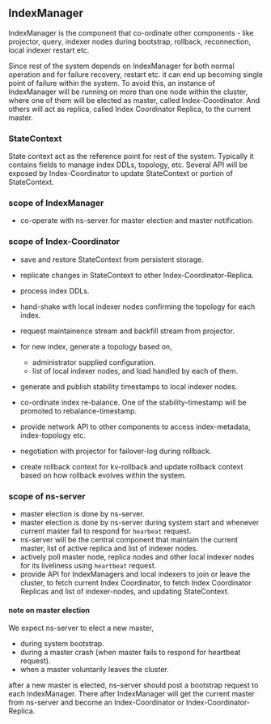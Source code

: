 ## IndexManager

IndexManager is the component that co-ordinate other components - like
projector, query, indexer nodes during bootstrap, rollback, reconnection,
local indexer restart etc.

Since rest of the system depends on IndexManager for both normal operation and
for failure recovery, restart etc. it can end up becoming single point of
failure within the system. To avoid this, an instance of IndexManager
will be running on more than one node within the cluster, where one of them
will be elected as master, called Index-Coordinator. And others will act as
replica, called Index Coordinator Replica, to the current master.

### StateContext

State context act as the reference point for rest of the system. Typically it
contains fields to manage index DDLs, topology, etc. Several API will be exposed
by Index-Coordinator to update StateContext or portion of StateContext.

### scope of IndexManager

* co-operate with ns-server for master election and master notification.

### scope of Index-Coordinator

* save and restore StateContext from persistent storage.
* replicate changes in StateContext to other Index-Coordinator-Replica.
* process index DDLs.
* hand-shake with local indexer nodes confirming the topology for each index.
* request maintainence stream and backfill stream from projector.

* for new index, generate a topology based on,
  * administrator supplied configuration.
  * list of local indexer nodes, and load handled by each of them.
* generate and publish stability timestamps to local indexer nodes.

* co-ordinate index re-balance. One of the stability-timestamp will be
  promoted to rebalance-timestamp.
* provide network API to other components to access index-metadata,
  index-topology etc.
* negotiation with projector for failover-log during rollback.
* create rollback context for kv-rollback and update rollback context based
  on how rollback evolves within the system.

### scope of ns-server

* master election is done by ns-server.
* master election is done by ns-server during system start and whenever current
  master fail to respond for `hearbeat` request.
* ns-server will be the central component that maintain the current master,
  list of active replica and list of indexer nodes.
* actively poll master node, replica nodes and other local indexer nodes for
  its liveliness using `heartbeat` request.
* provide API for IndexManagers and local indexers to join or leave the cluster,
  to fetch current Index Coordinator, to fetch Index Coordinator Replicas and
  list of indexer-nodes, and updating StateContext.

#### note on master election

We expect ns-server to elect a new master,
* during system bootstrap.
* during a master crash (when master fails to respond for heartbeat request).
* when a master voluntarily leaves the cluster.

after a new master is elected, ns-server should post a bootstrap request to
each IndexManager. There after IndexManager will get the current master from
ns-server and become an Index-Coordinator or Index-Coordinator-Replica.
